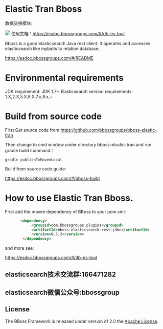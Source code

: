 # Elastic Tran Bboss

数据交换模块:

![](https://esdoc.bbossgroups.com/images/datasyn.png)
使用文档：<https://esdoc.bbossgroups.com/#/db-es-tool>

Bboss is a good elasticsearch Java rest client. It operates and accesses elasticsearch like mybatis to relation database.

<https://esdoc.bbossgroups.com/#/README>

# Environmental requirements

JDK requirement: JDK 1.7+
Elasticsearch version requirements: 1.X,2.X,5.X,6.X,7.x,8.x,+
# Build from source code
First Get source code from https://github.com/bbossgroups/bboss-elastic-tran

Then change to cmd window under directory bboss-elastic-tran and run gradle build command：

```
gradle publishToMavenLocal
```


Build from source code guide:

<https://esdoc.bbossgroups.com/#/bboss-build>

# How to use Elastic Tran Bboss.

First add the maven dependency of BBoss to your pom.xml:

```xml
       <dependency>
            <groupId>com.bbossgroups.plugins</groupId>
            <artifactId>bboss-elasticsearch-rest-jdbc</artifactId>
            <version>6.5.2</version>
        </dependency>
```
and more see:

https://esdoc.bbossgroups.com/#/db-es-tool




## elasticsearch技术交流群:**166471282**

## elasticsearch微信公众号:bbossgroup   



## License

The BBoss Framework is released under version of 2.0 the [Apache License][].

[Apache License]: http://www.apache.org/licenses/LICENSE-2.0